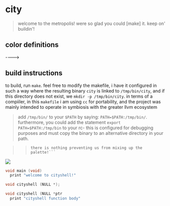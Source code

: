 # city
> welcome to the metropolis!
> were so glad you could [make] it.
> keep on' buildin'!


## color definitions

---->

## build instructions 
to build, run ```make```.
feel free to modify the makefile,
i have it configured in such a way where the resulting binary 
```city``` is linked to ```/tmp/bin/city```, and if this directory
does not exist, we ```mkdir -p /tmp/bin/city```.
in terms of a compiiler, in this ```makefile``` i am using ```cc``` for portability,
and the project was mainly intended to 
operate in symbiosis with the greater llvm ecosystem
> add ```/tmp/bin/``` to your ```$PATH``` by saying:
```PATH=$PATH:/tmp/bin/```.
furthermore, you could add the statement ```export PATH=$PATH:/tmp/bin``` to your rc-
> this is configured for debugging purposes and must copy the binary to an alternative directory in your path.

>
>> ```keep in mind, while we only use 8 colors,
>> there is nothing preventing us from mixing up the palette!```
>


![](.imgs/cityshell.png)
```c
void main (void)
  print "welcome to cityshell!"

void cityshell (NULL *);

void cityshell (NULL *ptr
  print "cityshell function body"
   
```
